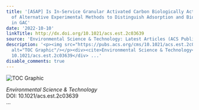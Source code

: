 ```yaml
---
title: '[ASAP] Is In-Service Granular Activated Carbon Biologically Active? An Evaluation
  of Alternative Experimental Methods to Distinguish Adsorption and Biodegradation
  in GAC'
date: '2022-10-10'
linkTitle: http://dx.doi.org/10.1021/acs.est.2c03639
source: 'Environmental Science & Technology: Latest Articles (ACS Publications)'
description: '<p><img src="https://pubs.acs.org/cms/10.1021/acs.est.2c03639/asset/images/medium/es2c03639_0007.gif"
  alt="TOC Graphic"/></p><div><cite>Environmental Science & Technology</cite></div><div>DOI:
  10.1021/acs.est.2c03639</div> ...'
disable_comments: true
---
```

<p><img src="https://pubs.acs.org/cms/10.1021/acs.est.2c03639/asset/images/medium/es2c03639_0007.gif" alt="TOC Graphic"/></p><div><cite>Environmental Science & Technology</cite></div><div>DOI: 10.1021/acs.est.2c03639</div> ...